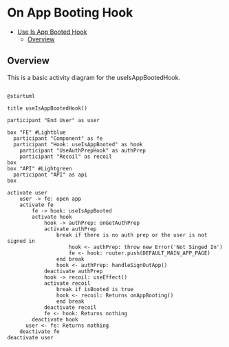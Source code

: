 # On App Booting Hook

<!-- TOC -->

- [Use Is App Booted Hook](#use-is-app-booted-hook)
  - [Overview](#overview)

<!-- /TOC -->

## Overview
This is a basic activity diagram for the useIsAppBootedHook.


```plantuml

@startuml

title useIsAppBootedHook()

participant "End User" as user

box "FE" #Lightblue
  participant "Component" as fe
  participant "Hook: useIsAppBooted" as hook
	participant "UseAuthPrepHook" as authPrep
	participant "Recoil" as recoil
box
box "API" #Lightgreen
  participant "API" as api
box

activate user
	user -> fe: open app
	activate fe
		fe -> hook: useIsAppBooted
		activate hook
			hook -> authPrep: onGetAuthPrep
			activate authPrep
				break if there is no auth prep or the user is not signed in
					hook <- authPrep: throw new Error('Not Singed In')
					fe <- hook: router.push(DEFAULT_MAIN_APP_PAGE)
				end break
				hook <- authPrep: handleSignOutApp()
			deactivate authPrep
			hook -> recoil: useEffect()
			activate recoil
				break if isBooted is true
			  	hook <- recoil: Returns onAppBooting()
				end break
			deactivate recoil
			fe <- hook: Returns nothing
		deactivate hook
	  user <- fe: Returns nothing
	deactivate fe
deactivate user





